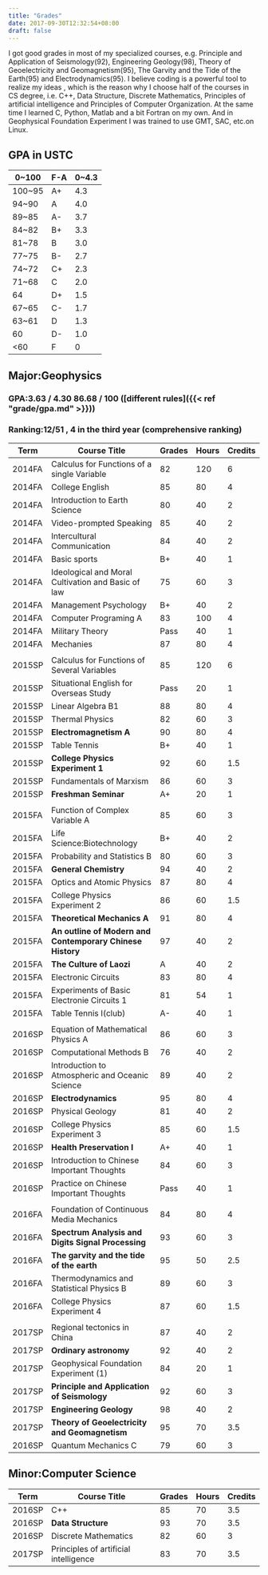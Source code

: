 ```yaml
---
title: "Grades"
date: 2017-09-30T12:32:54+08:00
draft: false
---
```


I got good grades in most of my specialized courses, e.g. Principle and Application of Seismology(92), Engineering Geology(98), Theory of Geoelectricity and Geomagnetism(95), The Garvity and the Tide of the Earth(95) and Electrodynamics(95). I believe coding is a powerful tool to realize my ideas , which is the reason why I choose half of the courses in CS degree, i.e. C++, Data Structure, Discrete Mathematics, Principles of artificial intelligence and Principles of Computer Organization. At the same time I learned C, Python, Matlab and a bit Fortran on my own. And in Geophysical Foundation Experiment I was trained to use GMT, SAC, etc.on Linux.
## GPA in USTC
| 0~100 |F-A |0~4.3|
|-------|----|----|
|100~95 |A+  |4.3 |
|94~90  |A   |4.0 |
|89~85  |A-  |3.7 |
|84~82  |B+  |3.3 |
|81~78  |B   |3.0 |
|77~75  |B-  |2.7 |
|74~72  |C+  |2.3 |
|71~68  |C   |2.0 |
|64     |D+  |1.5 |
|67~65  |C-  |1.7 |
|63~61  |D   |1.3 |
|60     |D-  |1.0 |
|<60    |F   |0   |
## Major:Geophysics
### GPA:3.63 / 4.30  86.68 / 100 ([different rules]({{< ref "grade/gpa.md" >}}))
### Ranking:12/51 ,  4 in the third year (comprehensive ranking)



| Term |                       Course Title                                |Grades|Hours|Credits|
| ---- | ------------------------------------------------------------------|------|-----|-------|
|2014FA| 	Calculus for Functions of a single Variable      	   |  82  | 120 | 6     |
|2014FA|	College English 	                                   |  85  | 80 	| 4     |
|2014FA| 	Introduction to Earth Science 	                           |  80  | 40 	| 2     |
|2014FA| 	Video-prompted Speaking  	                           |  85  | 40 	| 2     |
|2014FA|  Intercultural Communication                                      |  84  | 40  | 2     |
|2014FA| 	Basic sports 	                                           |  B+  | 40 	| 1     |
|2014FA| 	Ideological and Moral Cultivation and Basic of law 	   |  75  | 60 	| 3     |
|2014FA| 	Management Psychology 	                                   |  B+  | 40 	| 2     |
|2014FA| 	Computer Programing A 	                                   |  83 	|100 	|4  |
|2014FA| 	Military Theory 	    	                           |  Pass|40   |1  |
|2014FA| 	Mechanies 	                                           |  87 	|80 	|4  |
|      |                                                       |      |     |   |
|2015SP| 	Calculus for Functions of Several Variables 	       |  85 	|120 	|6  |
|2015SP|  Situational English for Overseas Study               |  Pass|20   |1  |  
|2015SP| 	Linear Algebra B1 	                                 |  88 	|80 	|4  |
|2015SP| 	Thermal Physics 	                                   |  82 	|60 	|3  |
|2015SP| 	**Electromagnetism A** 	                                 |  90 	|80 	|4  |
|2015SP|  Table Tennis                                         |  B+  |40   |1  |
|2015SP| 	**College Physics Experiment 1** 	                       |  92 	|60 	|1.5|
|2015SP| 	Fundamentals of Marxism 	                           |  86 	|60 	|3  |
|2015SP| 	**Freshman Seminar**  	                                 |  A+ 	|20 	|1  |
|      |                                                       |      |     |   |
|2015FA| 	Function of Complex Variable A 	                     |  85 	|60 	|3  |
|2015FA|  Life Science:Biotechnology                           |  B+  |40   |2  |
|2015FA| 	Probability and Statistics B                         |  80  |60 	|3  |
|2015FA| 	**General Chemistry**	                                 |  94 	|40 	|2  |
|2015FA| 	Optics and Atomic Physics 	                         |  87 	|80 	|4  |
|2015FA| 	College Physics Experiment 2 	                       |  86 	|60 	|1.5|
|2015FA| 	**Theoretical Mechanics A**  	                           |  91 	|80 	|4  |
|2015FA| 	**An outline of Modern and Contemporary Chinese History**|  97 	|40 	|2  |
|2015FA|  **The Culture of Laozi**                                 |  A   |40   |2  |
|2015FA| 	Electronic Circuits 	                               |  83 	|80 	|4  |
|2015FA| 	Experiments of Basic Electronie Circuits 1 	         |  81 	|54 	|1  |
|2015FA|  Table Tennis I(club)                                 |  A-  |40   |1  |
|      |                                                       |      |     |   |
|2016SP| 	Equation of Mathematical Physics A 	                 |  86 	|60 	|3  |
|2016SP| 	Computational Methods B 	                           |  76 	|40 	|2  |
|2016SP| 	Introduction to Atmospheric and Oceanic Science 	   |  89 	|40 	|2  |
|2016SP| 	**Electrodynamics** 	                                   |  95 	|80 	|4  |
|2016SP| 	Physical Geology 	                                   |  81 	|40 	|2  |
|2016SP| 	College Physics Experiment 3 	                       |  85 	|60 	|1.5|
|2016SP|  **Health Preservation I**                                |  A+  |40   |1  |
|2016SP| 	Introduction to Chinese Important Thoughts 	         |  84 	|60 	|3  |
|2016SP|  Practice on Chinese Important Thoughts               |  Pass|40   |1  |
|      |                                                       |      |     |   |
|2016FA| 	Foundation of Continuous Media Mechanics 	           | 84 	|80 	|4  |
|2016FA| 	**Spectrum Analysis and Digits Signal Processing** 	     | 93 	|60 	|3  |
|2016FA| 	**The garvity and the tide of the earth** 	             | 95 	|50 	|2.5|
|2016FA| 	Thermodynamics and Statistical Physics B 	           | 89 	|60 	|3  |
|2016FA| 	College Physics Experiment 4  	                     | 87 	|60 	|1.5|
|      |                                                       |      |     |   |
|2017SP| 	Regional tectonics in China 	                       | 87 	|40 	|2  |
|2017SP| 	**Ordinary astronomy** 	                                 | 92 	|40 	|2  |
|2017SP| 	Geophysical Foundation Experiment (1) 	             | 84 	|20 	|1  |
|2017SP| 	**Principle and Application of Seismology** 	           | 92 	|60 	|3  |
|2017SP| 	**Engineering Geology** 	                               | 98 	|40 	|2  |
|2017SP| 	**Theory of Geoelectricity and Geomagnetism**       	   | 95 	|70 	|3.5|
|2016SP| 	Quantum Mechanics C 	                               | 79 	|60 	|3  |


## Minor:Computer Science
| Term |                       Course Title                                |Grades|Hours|Credits|
| ---- | ------------------------------------------------------------------|------|-----|-------|
|2016SP| 	C++ 	|85| 	70| 	3.5|
|2016SP| 	**Data Structure** 	|93 	|70| 	3.5|
|2016SP|	Discrete Mathematics |82 | 	60| 	3|
|2017SP| 	Principles of artificial intelligence| 	83 	|70| 	3.5|
